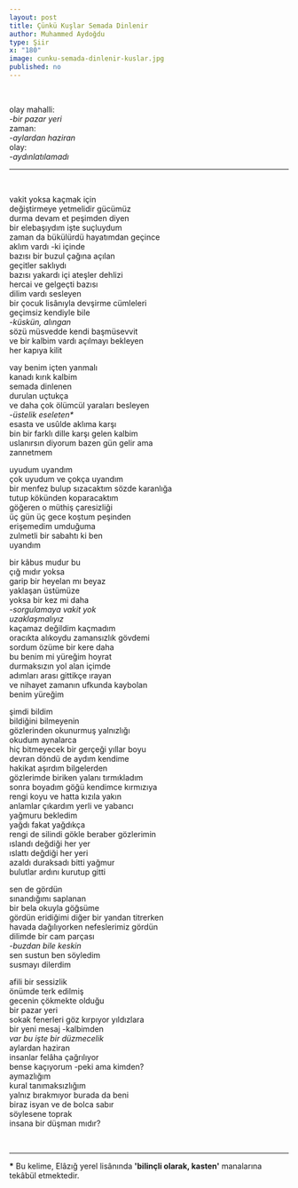 ```yaml
---
layout: post
title: Çünkü Kuşlar Semada Dinlenir
author: Muhammed Aydoğdu
type: Şiir
x: "180"
image: cunku-semada-dinlenir-kuslar.jpg
published: no
---
```


<br/>

olay mahalli:  
        _-bir pazar yeri_     
zaman:  
        _-aylardan haziran_    
olay:  
        _-aydınlatılamadı_


---

<br/>


vakit yoksa kaçmak için  
değiştirmeye yetmelidir gücümüz  
durma devam et peşimden diyen  
bir elebaşıydım işte suçluydum  
zaman da bükülürdü hayatımdan geçince  
aklım vardı -ki içinde  
bazısı bir buzul çağına açılan  
geçitler saklıydı  
bazısı yakardı içi ateşler dehlizi  
hercai ve gelgeçti bazısı  
dilim vardı sesleyen  
bir çocuk lisânıyla devşirme cümleleri  
geçimsiz kendiyle bile  
_-küskün, alıngan_    
sözü müsvedde kendi başmüsevvit  
ve bir kalbim vardı açılmayı bekleyen   
her kapıya kilit  

vay benim içten yanmalı  
kanadı kırık kalbim  
semada dinlenen  
durulan uçtukça  
ve daha çok ölümcül yaraları besleyen  
_-üstelik eseleten*_  
esasta ve usûlde aklıma karşı  
bin bir farklı dille karşı gelen kalbim  
uslanırsın diyorum bazen gün gelir ama  
zannetmem

uyudum uyandım  
çok uyudum ve çokça uyandım  
bir menfez bulup sızacaktım sözde karanlığa  
tutup kökünden koparacaktım  
göğeren o müthiş çaresizliği  
üç gün üç gece koştum peşinden  
erişemedim umduğuma  
zulmetli bir sabahtı ki ben  
uyandım  

bir kâbus mudur bu  
çığ mıdır yoksa  
garip bir heyelan mı beyaz  
yaklaşan üstümüze  
yoksa bir kez mi daha  
_-sorgulamaya vakit yok_  
_uzaklaşmalıyız_  
kaçamaz değildim kaçmadım  
oracıkta alıkoydu zamansızlık gövdemi  
sordum özüme bir kere daha  
bu benim mi yüreğim hoyrat  
durmaksızın yol alan içimde  
adımları arası gittikçe ırayan  
ve nihayet zamanın ufkunda kaybolan  
benim yüreğim  

şimdi bildim  
bildiğini bilmeyenin  
gözlerinden okunurmuş yalnızlığı  
okudum aynalarca  
hiç bitmeyecek bir gerçeği yıllar boyu  
devran döndü de aydım kendime   
hakikat aşırdım bilgelerden  
gözlerimde biriken yalanı tırmıkladım  
sonra boyadım göğü kendimce kırmızıya  
rengi koyu ve hatta kızıla yakın  
anlamlar çıkardım yerli ve yabancı  
yağmuru bekledim  
yağdı fakat yağdıkça  
rengi de silindi gökle beraber gözlerimin  
ıslandı değdiği her yer   
ıslattı değdiği her yeri  
azaldı duraksadı bitti yağmur  
bulutlar ardını kurutup gitti  

sen de gördün  
sınandığımı saplanan  
bir bela okuyla göğsüme  
gördün eridiğimi diğer bir yandan titrerken  
havada dağılıyorken nefeslerimiz gördün  
dilimde bir cam parçası  
_-buzdan bile keskin_  
sen sustun ben söyledim  
susmayı dilerdim  

afili bir sessizlik  
önümde terk edilmiş  
gecenin çökmekte olduğu  
bir pazar yeri  
sokak fenerleri göz kırpıyor yıldızlara  
bir yeni mesaj -kalbimden  
_var bu işte bir düzmecelik_  
aylardan haziran  
insanlar felâha çağrılıyor  
bense kaçıyorum -peki ama kimden?  
aymazlığım  
kural tanımaksızlığım  
yalnız bırakmıyor burada da beni  
biraz isyan ve de bolca sabır  
söylesene toprak  
insana bir düşman mıdır?  

<br/>

---

__*__ Bu kelime, Elâzığ yerel lisânında __'bilinçli olarak, kasten'__ manalarına tekâbül etmektedir.
